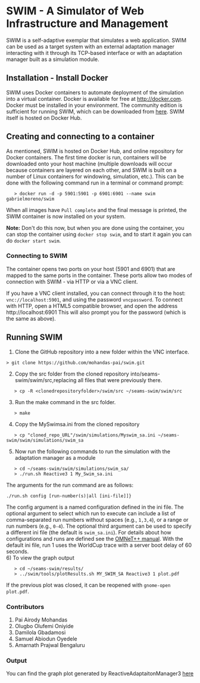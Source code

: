 # SWIM - A Simulator of Web Infrastructure and Management
SWIM is a self-adaptive exemplar that simulates a web application. SWIM can be used as a target system with an external adaptation manager interacting with it through its TCP-based interface or with an adaptation manager built as a simulation module.

## Installation - Install Docker
SWIM uses Docker containers to automate deployment of the simulation into a virtual container. Docker is available for free at http://docker.com. Docker must be installed in your environment. The community edition is sufficient for running SWIM, which can be downloaded from [here](https://www.docker.com/community-edition#/download). SWIM itself is hosted on Docker Hub.

## Creating and connecting to a container
As mentioned, SWIM is hosted on Docker Hub, and online repository for Docker containers. The first time docker is run, containers will be downloaded onto your host machine (multiple downloads will occur because containers are layered on each other, and SWIM is built on a number of Linux containers for windowing, simulation, etc.). This can be done with the following command run in a terminal or command prompt:
```
   > docker run -d -p 5901:5901 -p 6901:6901 --name swim gabrielmoreno/swim
```
When all images have `Pull complete` and the final message is printed, the SWIM container is now installed on your system.

**Note:** Don't do this now, but when you are done using the container, you can stop the container using ``docker stop swim``, and to start it again you can do ``docker start swim``.

### Connecting to SWIM
The container opens two ports on your host (5901 and 6901) that are mapped to the same ports in the container. These ports allow two modes of connection with SWIM - via HTTP or via a VNC client.

If you have a VNC client installed, you can connect through it to the host: `vnc://localhost:5901`, and using the password `vncpassword`. To connect with HTTP, open a HTML5 compatible browser, and open the address http://localhost:6901 This will also prompt you for the password (which is the same as above). 

## Running SWIM
1) Clone the GitHub repository into a new folder within the VNC interface.
```
> git clone https://github.com/mohandas-pai/swim.git
```
2) Copy the src folder from the cloned repository into/seams-swim/swim/src,replacing all files that were previously there.
```
   > cp -R <clonedrepositoryfolder>/swim/src ~/seams-swim/swim/src
```
3) Run the make command in the src folder.
```
   > make
```
4) Copy the MySwimsa.ini from the cloned repository
```
   > cp "cloned_repo_URL"/swim/simulations/Myswim_sa.ini ~/seams-swim/swim/simulations/swim_sa
```
5) Now run the following commands to run the simulation with the adaptation manager as a module
```
   > cd ~/seams-swim/swim/simulations/swim_sa/
   > ./run.sh Reactive3 1 My_Swim_sa.ini
```
The arguments for the run command are as follows:
```
./run.sh config [run-number(s)|all [ini-file]]}
```
The config argument is a named configuration defined in the ini file.
The optional argument to select which run to execute can include a list of comma-separated run numbers without spaces (e.g., `1,3,4`), or a range or run numbers (e.g., `0-4`).
The optional third argument can be used to specify a different ini file (the default is `swim_sa.ini`).
For details about how configurations and runs are defined see the [OMNeT++ manual](https://omnetpp.org/doc/omnetpp/manual). With the default ini file, run 1 uses the WorldCup trace with a server boot delay of 60 seconds.  
6) To view the graph output 
```
   > cd ~/seams-swim/results/
   > ../swim/tools/plotResults.sh MY_SWIM_SA Reactive3 1 plot.pdf
```
If the previous plot was closed, it can be reopened with `gnome-open plot.pdf`.

### Contributors
1) Pai Airody Mohandas
2) Olugbo Olufemi Oniyide
3) Damilola Gbadamosi
4) Samuel Abiodun Oyedele
5) Amarnath Prajwal Bengaluru

### Output
You can find the graph plot generated by ReactiveAdaptaitonManager3 [here](https://docs.google.com/document/d/1fs0i5SxjAYYBNCshaqCODZnwDS-IOXLROMRfxiKfN_k/edit?usp=sharing)

